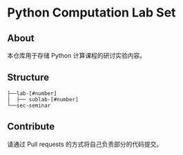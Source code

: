 <!--
 * @Author: LuminolT luminol.chen@gmail.com
 * @Date: 2023-03-27 16:46:56
 * @LastEditors: LuminolT luminol.chen@gmail.com
 * @LastEditTime: 2023-03-27 16:51:11
 * @FilePath: \python-computation-lab-set\README.md
 * @Description: 
 * 
 * Copyright (c) 2023 by LuminolT, All Rights Reserved. 
-->
# Python Computation Lab Set

## About

本仓库用于存储 Python 计算课程的研讨实验内容。

## Structure

```
├──lab-[#number]
|  ├── sublab-[#number]
└──sec-seminar
```

## Contribute

请通过 Pull requests 的方式将自己负责部分的代码提交。
